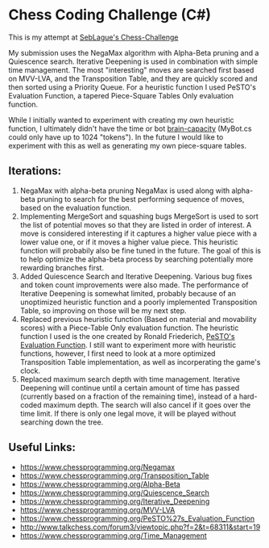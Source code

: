 # Chess Coding Challenge (C#)

This is my attempt at [SebLague's Chess-Challenge](https://github.com/SebLague/Chess-Challenge)

My submission uses the NegaMax algorithm with Alpha-Beta pruning and a Quiescence search. Iterative Deepening is used in combination with simple time management. The most "interesting" moves are searched first based on MVV-LVA, and the Transposition Table, and they are quickly scored and then sorted using a Priority Queue. For a heuristic function I used PeSTO's Evaluation Function, a tapered Piece-Square Tables Only evaluation function.

While I initially wanted to experiment with creating my own heuristic function, I ultimately didn't have the time or bot [brain-capacity](https://github.com/SebLague/Chess-Challenge#bot-brain-capacity) (MyBot.cs could only have up to 1024 "tokens"). In the future I would like to experiment with this as well as generating my own piece-square tables.

## Iterations:
1) NegaMax with alpha-beta pruning
NegaMax is used along with alpha-beta pruning to search for the best performing sequence of moves, based on the evaluation function.
2) Implementing MergeSort and squashing bugs
MergeSort is used to sort the list of potential moves so that they are listed in order of interest. A move is considered interesting if it captures a higher value piece with a lower value one, or if it moves a higher value piece. This heuristic function will probabily also be fine tuned in the future. The goal of this is to help optimize the alpha-beta process by searching potentially more rewarding branches first.
3) Added Quiescence Search and Iterative Deepening. Various bug fixes and token count improvements were also made. The performance of Iterative Deepening is somewhat limited, probably because of an unoptimized heuristic function and a poorly implemented Transposition Table, so improving on those will be my next step.  
4) Replaced previous heuristic function (Based on material and movability scores) with a Piece-Table Only evaluation function. The heuristic function I used is the one created by Ronald Friederich, [PeSTO's Evaluation Function](https://www.chessprogramming.org/PeSTO%27s_Evaluation_Function). I still want to experiment more with heuristic functions, however, I first need to look at a more optimized Transposition Table implementation, as well as incorperating the game's clock.
5) Replaced maximum search depth with time management. Iterative Deepening will continue until a certain amount of time has passed (currently based on a fraction of the remaining time), instead of a hard-coded maximum depth. The search will also cancel if it goes over the time limit. If there is only one legal move, it will be played without searching down the tree.

## Useful Links:
- https://www.chessprogramming.org/Negamax
- https://www.chessprogramming.org/Transposition_Table
- https://www.chessprogramming.org/Alpha-Beta 
- https://www.chessprogramming.org/Quiescence_Search 
- https://www.chessprogramming.org/Iterative_Deepening 
- https://www.chessprogramming.org/MVV-LVA
- https://www.chessprogramming.org/PeSTO%27s_Evaluation_Function
- http://www.talkchess.com/forum3/viewtopic.php?f=2&t=68311&start=19
- https://www.chessprogramming.org/Time_Management
